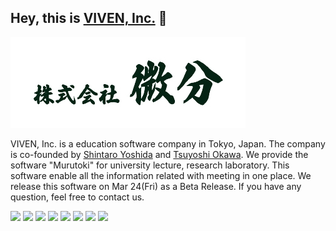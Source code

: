 ## Hey, this is [VIVEN, Inc.](https://www.viven.inc) 👋

![Company Photo](https://github.com/viven-inc/.github/blob/main/image/viven_long_logo_v2.jpg)

VIVEN, Inc. is a education software company in Tokyo, Japan. The company is co-founded by [Shintaro Yoshida](https://github.com/cin-chan) and [Tsuyoshi Okawa](https://github.com/ogrenci-jp). We provide the software "Murutoki" for university lecture, research laboratory. This software enable all the information related with meeting in one place. We release this software on Mar 24(Fri) as a Beta Release. If you have any question, feel free to contact us. 

<p align="left">
  <a href="mailto:contact@viven.inc" style="text-decoration:none">
    <img height="30" src = "https://img.shields.io/badge/gmail-c14438?&style=for-the-badge&logo=gmail&logoColor=white">
  </a>
  <a href="https://www.linkedin.com/company/viven-inc" style="text-decoration:none">
    <img height="30" src="https://img.shields.io/badge/linkedin-blue.svg?&style=for-the-badge&logo=linkedin&logoColor=white" />
  </a>
  <a href="http://www.viven.inc/" style="text-decoration:none">
    <img height="30" src = "https://img.shields.io/badge/website-c14438?&style=for-the-badge&logo=internet&logoColor=white">
  </a>
  <a href="https://github.com/viven-inc" style="text-decoration:none">
    <img height="30" src="https://img.shields.io/badge/Github-grey.svg?&style=for-the-badge&logo=Github&logoColor=white" />
  </a>
  <a href="https://www.instagram.com/viven_inc" style="text-decoration:none">
    <img height="30" src = "https://img.shields.io/badge/Instagram-%23E4405F.svg?&style=for-the-badge&logo=Instagram&logoColor=white">
  </a>
  <a href="https://www.twitter.com/viven_inc" style="text-decoration:none">
    <img height="30" src = "https://img.shields.io/badge/twitter-%231DA1F2.svg?&style=for-the-badge&logo=Twitter&logoColor=white">
  </a>
  <a href="https://www.facebook.com/viven.inc" style="text-decoration:none">
    <img height="30" src = "https://img.shields.io/badge/facebook-%234285f4.svg?&style=for-the-badge&logo=Facebook&logoColor=white">
  </a>
  <a href="https://www.youtube.com/channel/UCH0Rx5bfUN7WF5WiSOoE37w" style="text-decoration:none">
    <img height="30" src = "https://img.shields.io/badge/youtube-%23282828.svg?&style=for-the-badge&logo=YouTube&logoColor=white">
  </a>
<br />


